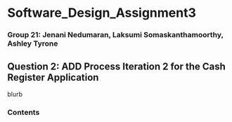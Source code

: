 # Software_Design_Assignment3
### Group 21: Jenani Nedumaran, Laksumi Somaskanthamoorthy, Ashley Tyrone

## Question 2: ADD Process Iteration 2 for the Cash Register Application

blurb

### Contents



